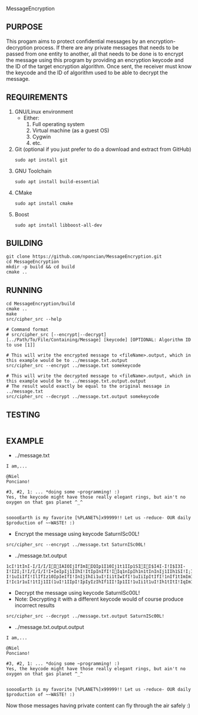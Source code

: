 MessageEncryption

## PURPOSE
This progam aims to protect confidential messages by an encryption-decryption process. If there are any private messages that needs to be passed from one entity to another, all that needs to be done is to encrypt the message using this program by providing an encryption keycode and the ID of the target encryption algorithm. Once sent, the receiver must know the keycode and the ID of algorithm used to be able to decrypt the message.

## REQUIREMENTS
1. GNU/Linux environment
    * Either:
        1. Full operating system
        2. Virtual machine (as a guest OS)
        3. Cygwin
        4. etc.
2. Git (optional if you just prefer to do a download and extract from GitHub)
    ~~~
    sudo apt install git
    ~~~
3. GNU Toolchain
    ~~~
    sudo apt install build-essential
    ~~~
4. CMake
    ~~~
    sudo apt install cmake
    ~~~
5. Boost
    ~~~
    sudo apt install libboost-all-dev
    ~~~

## BUILDING
~~~
git clone https://github.com/nponcian/MessageEncryption.git
cd MessageEncryption
mkdir -p build && cd build
cmake ..
~~~

## RUNNING
~~~
cd MessageEncryption/build
cmake ..
make
src/cipher_src --help

# Command format
# src/cipher_src [--encrypt|--decrypt] [../Path/To/File/Containing/Message] [keycode] [OPTIONAL: Algorithm ID to use [1]]

# This will write the encrypted message to <fileName>.output, which in this example would be to ../message.txt.output
src/cipher_src --encrypt ../message.txt somekeycode

# This will write the decrypted message to <fileName>.output, which in this example would be to ../message.txt.output.output
# The result would exactly be equal to the original message in ../message.txt
src/cipher_src --decrypt ../message.txt.output somekeycode
~~~

## TESTING
~~~
~~~

## EXAMPLE
* ../message.txt
~~~
I am,...

@Niel
Ponciano!

#3, #2, 1: ... *doing some ~programming! :)
Yes, the keycode might have those really elegant rings, but ain't no oxygen on that gas planet ^_^


sooooEarth is my favorite [%PLANET%]x99999!! Let us -reduce- OUR daily $production of ~~WASTE! :)
~~~

* Encrypt the message using keycode SaturnISc00L!
~~~
src/cipher_src --encrypt ../message.txt SaturnISc00L!
~~~

* ../message.txt.output
~~~
1cI!1tInI-I/I/I/IIIAIOIjIfImIIQIp1I10Ij1t1IIp1SIII$I4I-I!I$I3I-I!I2I;I!I/I/I/I!I+IeIpIj1IIhI!ItIpInIfI!IIq1nIpIh1n1tInInIj1IIh1SI!I;I*IIZIfItI-I!1uIiIfI!IlIfIz10IpIeIfI!InIjIhIi1uI!Ii1tIwIfI!1uIiIpItIfI!1nIf1tImImIzI!IfImIfIh1t1I1uI!1nIj1IIhItI-I!Ic1r1uI!1tIj1II(1uI!1IIpI!IpIyIzIhIf1II!Ip1II!1uIi1t1uI!Ih1tItI!IqIm1t1IIf1uI!I_I`I_IIIItIpIpIpIpIF1t1n1uIiI!IjItI!InIzI!Ig1tIwIp1nIj1uIfI!I\I&IQ1!IBIOIFIUI&I^IyI:I:I:I:I:1S1SI!1!If1uI!1rItI!I.1nIfIe1r10IfI.I!IPIVISI!Ie1tIjImIzI!I%Iq1nIpIe1r101uIjIp1II!IpIgI!IIIXIB1aIUIF1SI!I;I*
~~~

* Decrypt the message using keycode SaturnISc00L!
* Note: Decrypting it with a different keycode would of course produce incorrect results
~~~
src/cipher_src --decrypt ../message.txt.output SaturnISc00L!
~~~

* ../message.txt.output.output
~~~
I am,...

@Niel
Ponciano!

#3, #2, 1: ... *doing some ~programming! :)
Yes, the keycode might have those really elegant rings, but ain't no oxygen on that gas planet ^_^


sooooEarth is my favorite [%PLANET%]x99999!! Let us -reduce- OUR daily $production of ~~WASTE! :)
~~~

Now those messages having private content can fly through the air safely :)
